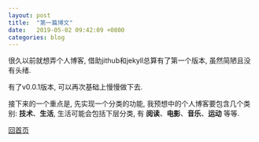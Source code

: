 ```yaml
---
layout: post
title:  "第一篇博文"
date:   2019-05-02 09:42:09 +0800
categories: blog
---
```

很久以前就想弄个人博客, 借助jithub和jekyll总算有了第一个版本, 虽然简陋且没有头绪.

有了v0.0.1版本, 可以再次基础上慢慢做下去. 

接下来的一个重点是, 先实现一个分类的功能, 我预想中的个人博客要包含几个类别: __技术__、__生活__, 
生活可能会包括下层分类, 有 __阅读__、__电影__、__音乐__、__运动__ 等等.

[回首页](../../../../)